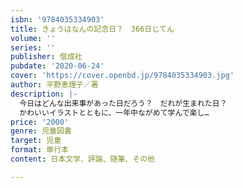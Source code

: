 ```yaml
---
isbn: '9784035334903'
title: きょうはなんの記念日？　366日じてん
volume: ''
series: ''
publisher: 偕成社
pubdate: '2020-06-24'
cover: 'https://cover.openbd.jp/9784035334903.jpg'
author: 平野恵理子／著
description: |-
  今日はどんな出来事があった日だろう？　だれが生まれた日？　
  かわいいイラストとともに、一年中ながめて学んで楽し…
price: '2000'
genre: 児童図書
target: 児童
format: 単行本
content: 日本文学、評論、随筆、その他

---
```

